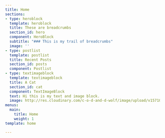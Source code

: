 ```yaml
---
title: Home
sections:
- type: heroblock
  template: heroblock
  title: These are breadcrumbs
  section_id: hero
  component: HeroBlock
  subtitle: "### This is my trail of breadcrumbs"
  image: ''
- type: postlist
  template: postlist
  title: Recent Posts
  section_id: posts
  component: Postlist
- type: textimageblock
  template: textimageblock
  title: A Cat
  section_id: cat
  component: TextImageBlock
  text: Hi this is my text and image block.
  image: http://res.cloudinary.com/c-o-d-and-d-wolf/image/upload/v1571098428/samples/animals/kitten-playing.gif
menus:
  main:
    title: Home
    weight: 1
template: home

---
```

